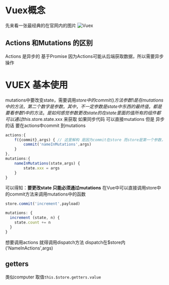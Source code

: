 # Vuex概念
先来看一张最经典的在官网内的图片
![Vuex](https://vuex.vuejs.org/vuex.png)

## Actions 和Mutations 的区别
Actions 是异步的 基于Promise
因为Actions可能从后端获取数据，所以需要异步操作


# VUEX 基本使用
mutations中要改变state，需要调用$store中的commit()方法 参数1是在mutations中的方法，第二个数字是参数，其中，不一定参数是state中东西的最终值，都是要看参数1中的方法，是如何感觉参数更改state的
在state里面的值 所有的组件都可以通过this.$store.state.xxx 来获取
如果同步代码 可以直接mutations 
但是 异步的话 要在actions中commit 到mutations
```js
actions:{
    f({commit},args) { // 这里解构 是因为commit在store 而store是第一个参数，直接解构
        commit('nameInMutations',args)
    }
},
mutations:{
    nameInMutations(state,args) {
        state.xxx = args
    }
}
```
可以得知：**要更改state 只能必须通过mutations**
在Vue中可以直接调用store中的commit方法来调用mutations中的函数
```js
store.commit('increment',payload)

mutations: {
  increment (state, n) {
    state.count += n
  }
}
```
想要调用actions 就得调用dispatch方法
dispatch在$store内 ('NameInActions',args)

## getters
类似computer 取值`this.$store.getters.value`

